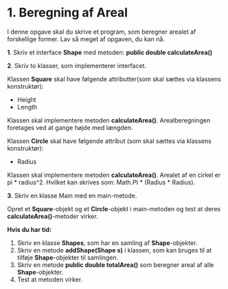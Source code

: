 # 1. Beregning af Areal

I denne opgave skal du skrive et program, som beregner
arealet af forskellige former. Lav så meget af opgaven,
du kan nå.

**1**. Skriv et interface **Shape** med metoden: **public double calculateArea()**

**2**. Skriv to klasser, som implementerer interfacet.

Klassen **Square** skal have følgende attributter(som skal sættes via klassens konstruktør):
* Height
* Length

Klassen skal implementere metoden **calculateArea()**. Arealberegningen foretages ved
at gange højde med længden.

Klassen **Circle** skal have følgende attribut (som skal sættes via klassens konstruktør):
* Radius

Klassen skal implementere metoden **calculateArea()**. Arealet af en cirkel er
pi * radius^2. Hvilket kan skrives som: Math.PI * (Radius * Radius).

**3**. Skriv en klasse Main med en main-metode.

Opret et **Square**-objekt og et **Circle**-objekt i main-metoden og test at deres **calculateArea()**-metoder virker.

**Hvis du har tid:**

1. Skriv en klasse **Shapes**, som har en samling af **Shape**-objekter.
2. Skriv en metode **addShape(Shape s)** i klassen, som kan bruges til at tilføje **Shape**-objekter til samlingen.
3. Skriv en metode **public double totalArea()** som beregner areal af alle **Shape**-objekter.
4. Test at metoden virker.